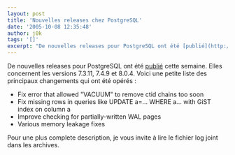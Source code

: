 ```yaml
---
layout: post
title: 'Nouvelles releases chez PostgreSQL'
date: '2005-10-08 12:35:48'
author: j0k
tags: '[]'
excerpt: "De nouvelles releases pour PostgreSQL ont été [publié](http://www.postgresql.org/download) cette semaine. Elles concernent les versions 7.3.11, 7.4.9 et 8.0.4."
---
```


De nouvelles releases pour PostgreSQL ont été [publié](http://www.postgresql.org/download) cette semaine. Elles concernent les versions 7.3.11, 7.4.9 et 8.0.4.
Voici une petite liste des principaux changements qui ont été opérés :

* Fix error that allowed "VACUUM" to remove ctid chains too soon
* Fix missing rows in queries like UPDATE a=... WHERE a... with GiST index on column a
* Improve checking for partially-written WAL pages
* Various memory leakage fixes

Pour une plus complete description, je vous invite à lire le fichier log joint dans les archives.
